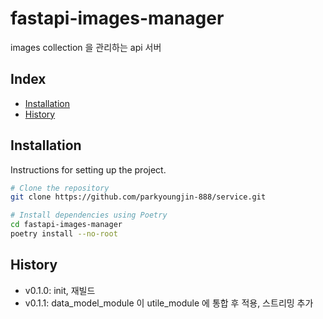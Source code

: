 # fastapi-images-manager

images collection 을 관리하는 api 서버

## Index

- [Installation](#installation)
- [History](#History)

## Installation

Instructions for setting up the project.

```bash
# Clone the repository
git clone https://github.com/parkyoungjin-888/service.git

# Install dependencies using Poetry
cd fastapi-images-manager
poetry install --no-root
```

## History
+ v0.1.0: init, 재빌드
+ v0.1.1: data_model_module 이 utile_module 에 통합 후 적용, 스트리밍 추가
